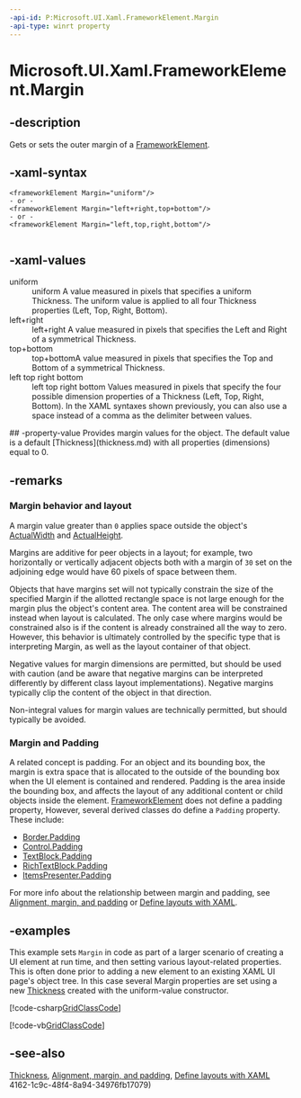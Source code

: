 ```yaml
---
-api-id: P:Microsoft.UI.Xaml.FrameworkElement.Margin
-api-type: winrt property
---
```


<!-- Property syntax
public Microsoft.UI.Xaml.Thickness Margin { get;  set; }
-->

# Microsoft.UI.Xaml.FrameworkElement.Margin

## -description

Gets or sets the outer margin of a [FrameworkElement](frameworkelement.md).

## -xaml-syntax

```xaml
<frameworkElement Margin="uniform"/>
- or -
<frameworkElement Margin="left+right,top+bottom"/>
- or -
<frameworkElement Margin="left,top,right,bottom"/>
 
```

## -xaml-values
<dl><dt>uniform
</dt><dd>uniform A value measured in pixels that specifies a uniform Thickness. The uniform value is applied to all four Thickness properties (Left, Top, Right, Bottom).</dd>
<dt>left+right
</dt><dd>left+right A value measured in pixels that specifies the Left and Right of a symmetrical Thickness.</dd>
<dt>top+bottom</dt><dd>top+bottomA value measured in pixels that specifies the Top and Bottom of a symmetrical Thickness.</dd>
<dt>left top right bottom
</dt><dd>left top right bottom Values measured in pixels that specify the four possible dimension properties of a Thickness (Left, Top, Right, Bottom). In the XAML syntaxes shown previously, you can also use a space instead of a comma as the delimiter between values.</dd>
</dl>
## -property-value
Provides margin values for the object. The default value is a default [Thickness](thickness.md) with all properties (dimensions) equal to 0.

## -remarks

### Margin behavior and layout

A margin value greater than `0` applies space outside the object's [ActualWidth](frameworkelement_actualwidth.md) and [ActualHeight](frameworkelement_actualheight.md).

Margins are additive for peer objects in a layout; for example, two horizontally or vertically adjacent objects both with a margin of `30` set on the adjoining edge would have 60 pixels of space between them.

Objects that have margins set will not typically constrain the size of the specified Margin if the allotted rectangle space is not large enough for the margin plus the object's content area. The content area will be constrained instead when layout is calculated. The only case where margins would be constrained also is if the content is already constrained all the way to zero. However, this behavior is ultimately controlled by the specific type that is interpreting Margin, as well as the layout container of that object.

Negative values for margin dimensions are permitted, but should be used with caution (and be aware that negative margins can be interpreted differently by different class layout implementations). Negative margins typically clip the content of the object in that direction.

Non-integral values for margin values are technically permitted, but should typically be avoided.

<!--There is no prescribed upper bound for margin dimensions, and it is possible (though rarely desirable) to set a margin that positions object content outside the content area so that the object content does not display in view.
-->

### Margin and Padding

A related concept is padding. For an object and its bounding box, the margin is extra space that is allocated to the outside of the bounding box when the UI element is contained and rendered. Padding is the area inside the bounding box, and affects the layout of any additional content or child objects inside the element. [FrameworkElement](frameworkelement.md) does not define a padding property, However, several derived classes do define a `Padding` property. These include:

+ [Border.Padding](../microsoft.ui.xaml.controls/border_padding.md)
+ [Control.Padding](../microsoft.ui.xaml.controls/control_padding.md)
+ [TextBlock.Padding](../microsoft.ui.xaml.controls/textblock_padding.md)
+ [RichTextBlock.Padding](../microsoft.ui.xaml.controls/richtextblock_padding.md)
+ [ItemsPresenter.Padding](../microsoft.ui.xaml.controls/itemspresenter_padding.md)

For more info about the relationship between margin and padding, see [Alignment, margin, and padding](/windows/uwp/layout/alignment-margin-padding) or [Define layouts with XAML](/windows/uwp/layout/layouts-with-xaml).

## -examples

This example sets `Margin` in code as part of a larger scenario of creating a UI element at run time, and then setting various layout-related properties. This is often done prior to adding a new element to an existing XAML UI page's object tree. In this case several Margin properties are set using a new [Thickness](thickness.md) created with the uniform-value constructor.

[!code-csharp[GridClassCode](../microsoft.ui.xaml/code/GridReferenceSample/csharp/Page.xaml.cs#SnippetGridClassCode)]

[!code-vb[GridClassCode](../microsoft.ui.xaml/code/GridReferenceSample/vbnet/Page.xaml.vb#SnippetGridClassCode)]

## -see-also

[Thickness](thickness.md), [Alignment, margin, and padding](/windows/uwp/layout/alignment-margin-padding), [Define layouts with XAML](/windows/uwp/layout/layouts-with-xaml)
4162-1c9c-48f4-8a94-34976fb17079)
